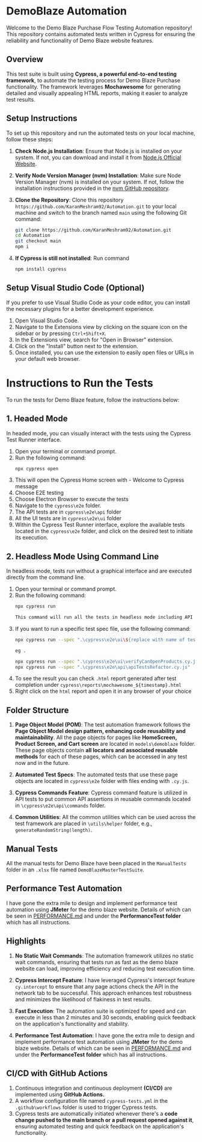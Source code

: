 # DemoBlaze Automation 

Welcome to the Demo Blaze Purchase Flow Testing Automation repository! This repository contains automated tests written in Cypress for ensuring the reliability and functionality of Demo Blaze website features.

## Overview

This test suite is built using **Cypress, a powerful end-to-end testing framework**, to automate the testing process for Demo Blaze Purchase   functionality. The framework leverages **Mochawesome** for generating detailed and visually appealing HTML reports, making it easier to analyze test results.

## Setup Instructions

To set up this repository and run the automated tests on your local machine, follow these steps:

1. **Check Node.js Installation**: Ensure that Node.js is installed on your system. If not, you can download and install it from [Node.js Official Website](https://nodejs.org/).

2. **Verify Node Version Manager (nvm) Installation**: Make sure Node Version Manager (nvm) is installed on your system. If not, follow the installation instructions provided in the [nvm GitHub repository](https://github.com/nvm-sh/nvm).

3. **Clone the Repository**: Clone this repository `https://github.com/KaranMeshram92/Automation.git` to your local machine and switch to the branch named `main` using the following Git command:
   ```bash
   git clone https://github.com/KaranMeshram92/Automation.git
   cd Automation
   git checkout main
   npm i
   ```
4. **If Cypress is still not installed**: Run command
    ```bash
    npm install cypress
    ```

## Setup Visual Studio Code (Optional)

If you prefer to use Visual Studio Code as your code editor, you can install the necessary plugins for a better development experience.

1. Open Visual Studio Code.
2. Navigate to the Extensions view by clicking on the square icon on the sidebar or by pressing `Ctrl+Shift+X`.
3. In the Extensions view, search for "Open in Browser" extension.
4. Click on the "Install" button next to the extension.
5. Once installed, you can use the extension to easily open files or URLs in your default web browser.

# Instructions to Run the Tests

To run the tests for Demo Blaze feature, follow the instructions below:

## 1. Headed Mode

In headed mode, you can visually interact with the tests using the Cypress Test Runner interface.

1. Open your terminal or command prompt.
2. Run the following command:
   ```bash
   npx cypress open
3. This will open the Cypress Home screen with - Welcome to Cypress message
4. Choose E2E testing
5. Choose Electron Browser to execute the tests
6. Navigate to the `cypress\e2e` folder.
7. The API tests are in `cypress\e2e\api` folder
8. All the UI tests are in `cypress\e2e\ui` folder
9. Within the Cypress Test Runner interface, explore the available tests located in the `cypress\e2e` folder, and click on the desired test to initiate its execution.

## 2. Headless Mode Using Command Line

In headless mode, tests run without a graphical interface and are executed directly from the command line.

1. Open your terminal or command prompt.
2. Run the following command:
   ```bash
   npx cypress run 
   
   This command will run all the tests in headless mode including API and UI tests 

3. If you want to run a specific test spec file, use the following command:
    ```bash
   npx cypress run --spec ".\cypress\e2e\ui\${replace with name of test}.cy.js"

   eg . 
    
    npx cypress run --spec ".\cypress\e2e\ui\verifyCanOpenProducts.cy.js"
    npx cypress run --spec ".\cypress\e2e\api\apiTestsRefactor.cy.js"
    ```
4. To see the result you can check `.html` report generated after test completion under `cypress\reports\mochawesome_${timestamp}.html`
5. Right click on the `html` report and open it in any browser of your choice

## Folder Structure

1. **Page Object Model (POM)**: The test automation framework follows the **Page Object Model design pattern, enhancing code reusability and maintainability**. 
All the page objects for pages like **HomeScreen, Product Screen, and Cart screen** are located in `models\demoblaze` folder. These page objects contain **all locators and associated reusable methods** for each of these pages, which can be accessed in any test now and in the future.

2. **Automated Test Specs**: The automated tests that use these page objects are located in `cypress\e2e` folder with files ending with `.cy.js`.

3. **Cypress Commands Feature**: Cypress command feature is utilized in API tests to put common API assertions in reusable commands located in `\cypress\e2e\api\commands` folder.

4. **Common Utilities**: All the common utilities which can be used across the test framework are placed in `\utils\helper` folder, e.g., `generateRandomString(length)`.

## Manual Tests

All the manual tests for Demo Blaze have been placed in the `ManualTests` folder in an `.xlsx` file named `DemoBlazeMasterTestSuite`.

## Performance Test Automation

I have gone the extra mile to design and implement performance test automation using **JMeter** for the demo blaze website. Details of which can be seen in [PERFORMANCE.md](PERFORMANCE.md) and under the **PerformanceTest folder** which has all instructions.


## Highlights

1. **No Static Wait Commands**: The automation framework utilizes no static wait commands, ensuring that tests run as fast as the demo blaze website can load, improving efficiency and reducing test execution time.

2. **Cypress Intercept Feature**: I have leveraged Cypress's intercept feature `cy.intercept` to ensure that any page actions check the API in the network tab to be successful. This approach enhances test robustness and minimizes the likelihood of flakiness in test results.

3. **Fast Execution**: The automation suite is optimized for speed and can execute in less than 2 minutes and 30 seconds, enabling quick feedback on the application's functionality and stability.

4. **Performance Test Automation**: I have gone the extra mile to design and implement performance test automation using **JMeter** for the demo blaze website. Details of which can be seen in [PERFORMANCE.md](PERFORMANCE.md) and under the **PerformanceTest folder** which has all instructions.


## CI/CD with GitHub Actions

1. Continuous integration and continuous deployment **(CI/CD)** are implemented using **GitHub Actions.**
2. A workflow configuration file named `cypress-tests.yml` in the `.github\workflows` folder is used to trigger Cypress tests.
3. Cypress tests are automatically initiated whenever there's a **code change pushed to the main branch or a pull request opened against it**, ensuring automated testing and quick feedback on the application's functionality.

